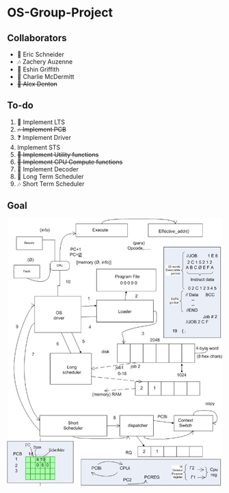 # OS-Group-Project
## Collaborators
- :tennis: Eric Schneider
- :notes: Zachery Auzenne
- :frog: Eshin Griffith
- :dog: Charlie McDermitt
- ~~:wolf: Alex Denton~~

## To-do
1. :tennis: Implement LTS
3. ~~:notes: Implement PCB~~
4. :question: Implement Driver
5. Implement STS
6. ~~:tennis: Implement Utility functions~~
7. ~~:frog: Implement CPU Compute functions~~
8. :frog: Implement Decoder
9. :dog: Long Term Scheduler
10. :notes: Short Term Scheduler

## Goal
![Doc](./assets/block.jpg)
